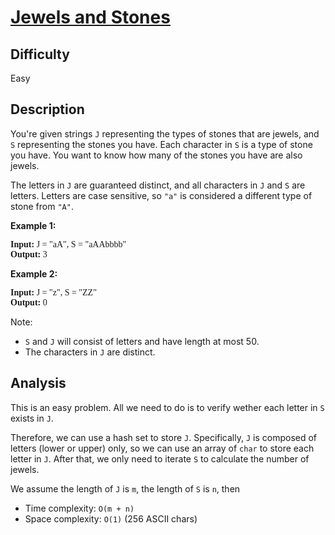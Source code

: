 # [Jewels and Stones](https://leetcode.com/problems/jewels-and-stones/)

## Difficulty

Easy

## Description

You're given strings `J` representing the types of stones that are jewels, and `S` representing the stones you have. Each character in `S` is a type of stone you have. You want to know how many of the stones you have are also jewels.

The letters in `J` are guaranteed distinct, and all characters in `J` and `S` are letters. Letters are case sensitive, so `"a"` is considered a different type of stone from `"A"`.

**Example 1:**

<pre style="font-family: consolas">
<b>Input:</b> J = "aA", S = "aAAbbbb"
<b>Output:</b> 3
</pre>

**Example 2:**

<pre style="font-family: consolas">
<b>Input:</b> J = "z", S = "ZZ"
<b>Output:</b> 0
</pre>

Note:

- `S` and `J` will consist of letters and have length at most 50.
- The characters in `J` are distinct.

## Analysis

This is an easy problem. All we need to do is to verify wether each letter in `S` exists in `J`.

Therefore, we can use a hash set to store `J`. Specifically, `J` is composed of letters (lower or upper) only, so we can use an array of `char` to store each letter in `J`. After that, we only need to iterate `S` to calculate the number of jewels.

We assume the length of `J` is `m`, the length of `S` is `n`, then

- Time complexity: `O(m + n)`
- Space complexity: `O(1)` (256 ASCII chars)
